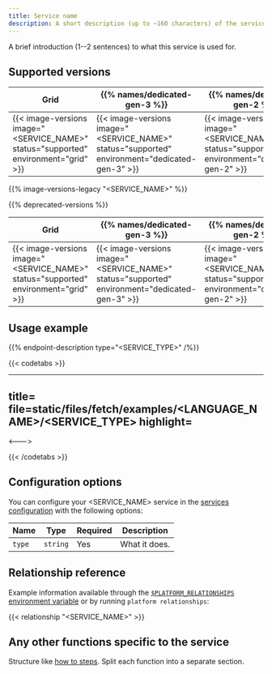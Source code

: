 ```yaml
---
title: Service name
description: A short description (up to ~160 characters) of the service that should make sense out of context (like on a listing page).
---
```


<!-- 
When to use
  For all available services: https://docs.platform.sh/add-services.html

How to use
  1. Copy this template into /src/docs/add-services/.
  2. Rename it to match the title.
  3. Replace the following content with your own.
  4. Replace all instances of "<SERVICE_NAME>" in the examples with the service's name.
-->

A brief introduction (1--2 sentences) to what this service is used for.

## Supported versions

| Grid | {{% names/dedicated-gen-3 %}} | {{% names/dedicated-gen-2 %}} |
|------|-------------------------------|------------------------------ |
|  {{< image-versions image="<SERVICE_NAME>" status="supported" environment="grid" >}} | {{< image-versions image="<SERVICE_NAME>" status="supported" environment="dedicated-gen-3" >}} | {{< image-versions image="<SERVICE_NAME>" status="supported" environment="dedicated-gen-2" >}} |

<!-- To automatically check any differences in the registry with legacy regions -->
{{% image-versions-legacy "<SERVICE_NAME>" %}}

<!-- If there are any deprecated versions. -->
{{% deprecated-versions %}}

| Grid | {{% names/dedicated-gen-3 %}} | {{% names/dedicated-gen-2 %}} |
|------|-------------------------------|------------------------------ |
|  {{< image-versions image="<SERVICE_NAME>" status="supported" environment="grid" >}} | {{< image-versions image="<SERVICE_NAME>" status="supported" environment="dedicated-gen-3" >}} | {{< image-versions image="<SERVICE_NAME>" status="supported" environment="dedicated-gen-2" >}} |

## Usage example

<!--
  Include the general template for usage examples.
  Replace `<SERVICE_TYPE>` with the type.

  If the service allows multiple endpoints, also include following parameter:
  sectionLink="#<SECTION_ON_PAGE_WITH_DESCRIPTION>" multipleText="<NOUN_THAT_CAN_BE_MULTIPLE"
  Example for MariaDB:
  sectionLink="#multiple-databases" multipleText="databases" 

  If the service doesn't have examples of usage in an app taken from https://examples.docs.platform.sh/
  include the following parameter:
  noApp=true
-->
{{% endpoint-description type="<SERVICE_TYPE>" /%}}

{{< codetabs >}}

---
title=<LANGUAGE>
file=static/files/fetch/examples/<LANGUAGE_NAME>/<SERVICE_TYPE>
highlight=<LANGUAGE>
---

<--->
<!-- Repeat above for more languages -->
{{< /codetabs >}}

<!-- If the service has options in the `configuration` key -->
## Configuration options

You can configure your <SERVICE_NAME> service in the [services configuration](./_index.md) with the following options:

| Name   | Type     | Required | Description |
| ------ | -------- | -------- | ----------- |
| `type` | `string` | Yes      | What it does. |

## Relationship reference

Example information available through the [`$PLATFORM_RELATIONSHIPS` environment variable](/development/variables/use-variables.md#use-platformsh-provided-variables)
or by running `platform relationships`:

<!-- A yaml file taken from https://examples.docs.platform.sh/ that contains all the properties people need to access/use the service. -->
{{< relationship "<SERVICE_NAME>" >}}

## Any other functions specific to the service

Structure like [how to steps](./how-to.md#1-do-this-step-first).
Split each function into a separate section.
